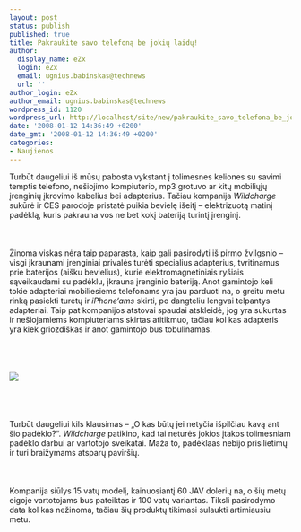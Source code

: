 ```yaml
---
layout: post
status: publish
published: true
title: Pakraukite savo telefoną be jokių laidų!
author:
  display_name: eZx
  login: eZx
  email: ugnius.babinskas@technews
  url: ''
author_login: eZx
author_email: ugnius.babinskas@technews
wordpress_id: 1120
wordpress_url: http://localhost/site/new/pakraukite_savo_telefona_be_jokiu_laidu/
date: '2008-01-12 14:36:49 +0200'
date_gmt: '2008-01-12 14:36:49 +0200'
categories:
- Naujienos
---
```

<p>Turbūt daugeliui iš mūsų pabosta vykstant į tolimesnes keliones su savimi temptis telefono, nešiojimo kompiuterio, mp3 grotuvo ar kitų mobiliųjų įrenginių įkrovimo kabelius bei adapterius. Tačiau kompanija <i>Wildcharge</i> sukūrė ir CES parodoje pristatė puikia bevielę išeitį – elektrizuotą matinį padėklą, kuris pakrauna vos ne bet kokį bateriją turintį įrenginį.<br />
<br><br />
<br>Žinoma viskas nėra taip paparasta, kaip gali pasirodyti iš pirmo žvilgsnio – visgi įkraunami įrenginiai privalės turėti specialius adapterius, tvritinamus prie baterijos (aišku bevielius), kurie elektromagnetiniais ryšiais sąveikaudami su padėklu, įkrauna įrenginio bateriją. Anot gamintojo keli tokie adapteriai mobiliesiems telefonams yra jau parduoti na, o greitu metu rinką pasiekti turėtų ir <i>iPhone‘ams</i> skirti, po dangteliu lengvai telpantys adapteriai. Taip pat kompanijos atstovai spaudai atskleidė, jog yra sukurtas ir nešiojamiems kompiuteriams skirtas atitikmuo, tačiau kol kas adapteris yra kiek griozdiškas ir anot gamintojo bus tobulinamas.<br />
<br><br />
<br><br><img src="http://www.technews.lt/upl/Failai/wildchargeladegeraet.jpg"><br><br />
<br><br />
<br>Turbūt daugeliui kils klausimas – „O kas būtų jei netyčia išpilčiau kavą ant šio padėklo?“. <i>Wildcharge</i> patikino, kad tai neturės jokios įtakos tolimesniam padėklo darbui ar vartotojo sveikatai. Maža to, padėklaas nebijo prisilietimų ir turi braižymams atsparų paviršių.<br />
<br><br />
<br>Kompanija siūlys 15 vatų modelį, kainuosiantį 60 JAV dolerių na, o šių metų eigoje vartotojams bus pateiktas ir 100 vatų variantas. Tiksli pasirodymo data kol kas nežinoma, tačiau šių produktų tikimasi sulaukti artimiausiu metu.<br />
<br><br />
<br></p>
